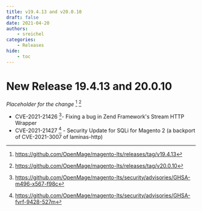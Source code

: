 ```yaml
---
title: v19.4.13 and v20.0.10
draft: false
date: 2021-04-20
authors:
    - sreichel
categories:
    - Releases
hide:
    - toc
---
```


# New Release 19.4.13 and 20.0.10

_Placeholder for the change_ [^1] [^2]

- CVE-2021-21426 [^3]- Fixing a bug in Zend Framework's Stream HTTP Wrapper
- CVE-2021-21427 [^4] - Security Update for SQLi for Magento 2 (a backport of CVE-2021-3007 of laminas-http)

<!-- more -->

[^1]: https://github.com/OpenMage/magento-lts/releases/tag/v19.4.13
[^2]: https://github.com/OpenMage/magento-lts/releases/tag/v20.0.10
[^3]: https://github.com/OpenMage/magento-lts/security/advisories/GHSA-m496-x567-f98c
[^4]: https://github.com/OpenMage/magento-lts/security/advisories/GHSA-fvrf-9428-527m
